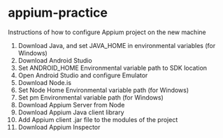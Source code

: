 # appium-practice
Instructions of how to configure Appium project on the new machine

1. Download Java, and set JAVA_HOME in environmental variables (for Windows)
2. Download Android Studio
3. Set ANDROID_HOME Environmental variable path to SDK location
4. Open Android Studio and configure Emulator
5. Download Node.is
6. Set Node Home Environmental variable path (for Windows)
7. Set pm Environmental variable path (for Windows)
8. Download Appium Server from Node 
9. Download Appium Java client library
10. Add Appium client .jar file to the modules of the project 
11. Download Appium Inspector